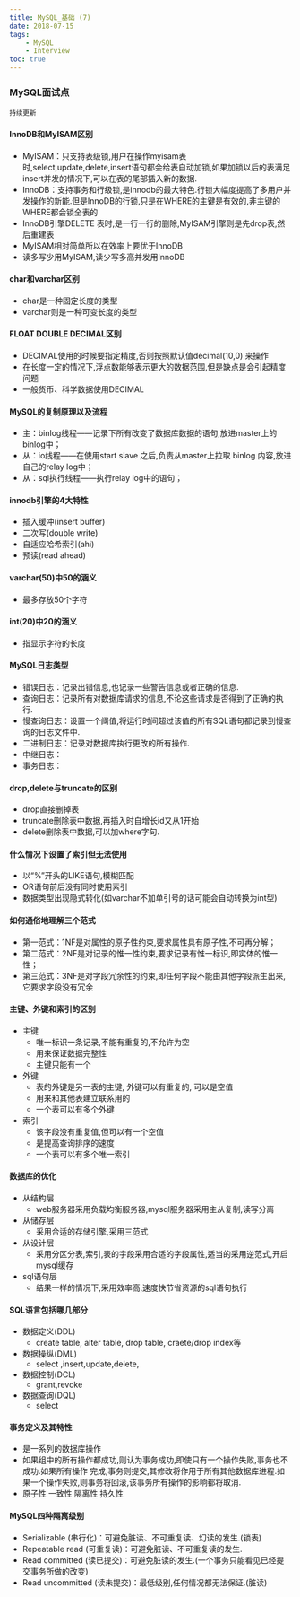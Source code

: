 ```yaml
---
title: MySQL_基础 (7)
date: 2018-07-15
tags: 
    - MySQL
    - Interview
toc: true
---
```


### MySQL面试点
    持续更新

<!-- more -->

#### InnoDB和MyISAM区别
- MyISAM：只支持表级锁,用户在操作myisam表时,select,update,delete,insert语句都会给表自动加锁,如果加锁以后的表满足insert并发的情况下,可以在表的尾部插入新的数据.
- InnoDB：支持事务和行级锁,是innodb的最大特色.行锁大幅度提高了多用户并发操作的新能.但是InnoDB的行锁,只是在WHERE的主键是有效的,非主键的WHERE都会锁全表的
- InnoDB引擎DELETE 表时,是一行一行的删除,MyISAM引擎则是先drop表,然后重建表
- MyISAM相对简单所以在效率上要优于InnoDB
- 读多写少用MyISAM,读少写多高并发用InnoDB

#### char和varchar区别
- char是一种固定长度的类型
- varchar则是一种可变长度的类型

#### FLOAT DOUBLE DECIMAL区别
- DECIMAL使用的时候要指定精度,否则按照默认值decimal(10,0) 来操作
- 在长度一定的情况下,浮点数能够表示更大的数据范围,但是缺点是会引起精度问题
- 一般货币、科学数据使用DECIMAL

#### MySQL的复制原理以及流程
- 主：binlog线程——记录下所有改变了数据库数据的语句,放进master上的binlog中；
- 从：io线程——在使用start slave 之后,负责从master上拉取 binlog 内容,放进 自己的relay log中；
- 从：sql执行线程——执行relay log中的语句；

#### innodb引擎的4大特性
- 插入缓冲(insert buffer)
- 二次写(double write)
- 自适应哈希索引(ahi)
- 预读(read ahead)

#### varchar(50)中50的涵义
- 最多存放50个字符

#### int(20)中20的涵义  
- 指显示字符的长度

#### MySQL日志类型
- 错误日志：记录出错信息,也记录一些警告信息或者正确的信息.
- 查询日志：记录所有对数据库请求的信息,不论这些请求是否得到了正确的执行.
- 慢查询日志：设置一个阈值,将运行时间超过该值的所有SQL语句都记录到慢查询的日志文件中.
- 二进制日志：记录对数据库执行更改的所有操作.
- 中继日志：
- 事务日志：

#### drop,delete与truncate的区别
- drop直接删掉表 
- truncate删除表中数据,再插入时自增长id又从1开始 
- delete删除表中数据,可以加where字句.

#### 什么情况下设置了索引但无法使用 
- 以“%”开头的LIKE语句,模糊匹配
- OR语句前后没有同时使用索引
- 数据类型出现隐式转化(如varchar不加单引号的话可能会自动转换为int型)

#### 如何通俗地理解三个范式
- 第一范式：1NF是对属性的原子性约束,要求属性具有原子性,不可再分解；
- 第二范式：2NF是对记录的惟一性约束,要求记录有惟一标识,即实体的惟一性；  
- 第三范式：3NF是对字段冗余性的约束,即任何字段不能由其他字段派生出来,它要求字段没有冗余

#### 主键、外键和索引的区别
- 主键
    * 唯一标识一条记录,不能有重复的,不允许为空
    * 用来保证数据完整性
    * 主键只能有一个
- 外键
    * 表的外键是另一表的主键, 外键可以有重复的, 可以是空值
    * 用来和其他表建立联系用的
    * 一个表可以有多个外键
- 索引
    * 该字段没有重复值,但可以有一个空值
    * 是提高查询排序的速度
    * 一个表可以有多个唯一索引

#### 数据库的优化
- 从结构层
    * web服务器采用负载均衡服务器,mysql服务器采用主从复制,读写分离
- 从储存层
    * 采用合适的存储引擎,采用三范式
- 从设计层
    * 采用分区分表,索引,表的字段采用合适的字段属性,适当的采用逆范式,开启mysql缓存
- sql语句层
    * 结果一样的情况下,采用效率高,速度快节省资源的sql语句执行

#### SQL语言包括哪几部分
- 数据定义(DDL)
    * create table, alter table, drop table, craete/drop index等
- 数据操纵(DML)
    * select ,insert,update,delete,
- 数据控制(DCL)
    * grant,revoke
- 数据查询(DQL)
    * select

#### 事务定义及其特性
- 是一系列的数据库操作
- 如果组中的所有操作都成功,则认为事务成功,即使只有一个操作失败,事务也不成功.如果所有操作 完成,事务则提交,其修改将作用于所有其他数据库进程.如果一个操作失败,则事务将回滚,该事务所有操作的影响都将取消.
- 原子性 一致性 隔离性 持久性

#### MySQL四种隔离级别
- Serializable (串行化)：可避免脏读、不可重复读、幻读的发生.(锁表)
- Repeatable read (可重复读)：可避免脏读、不可重复读的发生.
- Read committed (读已提交)：可避免脏读的发生.(一个事务只能看见已经提交事务所做的改变)
- Read uncommitted (读未提交)：最低级别,任何情况都无法保证.(脏读)
